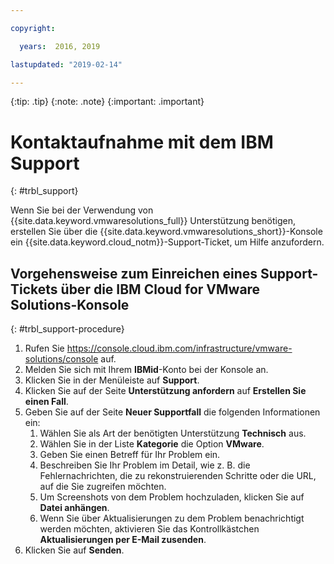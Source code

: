 ```yaml
---

copyright:

  years:  2016, 2019

lastupdated: "2019-02-14"

---
```


{:tip: .tip}
{:note: .note}
{:important: .important}

# Kontaktaufnahme mit dem IBM Support
{: #trbl_support}

Wenn Sie bei der Verwendung von {{site.data.keyword.vmwaresolutions_full}} Unterstützung benötigen, erstellen Sie über die {{site.data.keyword.vmwaresolutions_short}}-Konsole ein {{site.data.keyword.cloud_notm}}-Support-Ticket, um Hilfe anzufordern.

## Vorgehensweise zum Einreichen eines Support-Tickets über die IBM Cloud for VMware Solutions-Konsole
{: #trbl_support-procedure}

1. Rufen Sie https://console.cloud.ibm.com/infrastructure/vmware-solutions/console auf.
2. Melden Sie sich mit Ihrem **IBMid**-Konto bei der Konsole an.
3. Klicken Sie in der Menüleiste auf **Support**.
4. Klicken Sie auf der Seite **Unterstützung anfordern** auf **Erstellen Sie einen Fall**.
5. Geben Sie auf der Seite **Neuer Supportfall** die folgenden Informationen ein:
   1. Wählen Sie als Art der benötigten Unterstützung **Technisch** aus.   
   2. Wählen Sie in der Liste **Kategorie** die Option **VMware**.  
   3. Geben Sie einen Betreff für Ihr Problem ein.
   4. Beschreiben Sie Ihr Problem im Detail, wie z. B. die Fehlernachrichten, die zu rekonstruierenden Schritte oder die URL, auf die Sie zugreifen möchten.
   5. Um Screenshots von dem Problem hochzuladen, klicken Sie auf **Datei anhängen**.
   6. Wenn Sie über Aktualisierungen zu dem Problem benachrichtigt werden möchten, aktivieren Sie das Kontrollkästchen **Aktualisierungen per E-Mail zusenden**.
6. Klicken Sie auf **Senden**.
